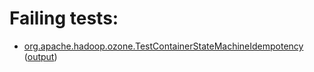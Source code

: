 # Failing tests: 

 * [org.apache.hadoop.ozone.TestContainerStateMachineIdempotency](hadoop-ozone/integration-test/org.apache.hadoop.ozone.TestContainerStateMachineIdempotency.txt) ([output](hadoop-ozone/integration-test/org.apache.hadoop.ozone.TestContainerStateMachineIdempotency-output.txt))
